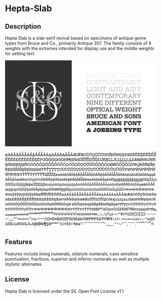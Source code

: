 # Hepta-Slab

## Description
Hepta Slab is a slab-serif revival based on specimens of antique genre types from Bruce and Co., primarily Antique 307. The family consists of 9 weights with the extremes intended for display use and the middle weights for setting text.


![Character Set](documentation/images/v0.008-waterfall.svg)


![Hepta Slab Waterfall](documentation/images/v0.008-charSet.svg)

## Features
Features include lining numerals, oldstyle numerals, case sensitive punctuation, fractions, superior and inferior numerals as well as multiple stylistic alternates.

## License
Hepta Slab is licensed under the SIL Open Font License v1.1

